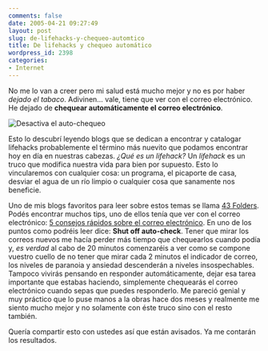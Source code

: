 ```yaml
---
comments: false
date: 2005-04-21 09:27:49
layout: post
slug: de-lifehacks-y-chequeo-automtico
title: De lifehacks y chequeo automático
wordpress_id: 2398
categories:
- Internet
---
```


No me lo van a creer pero mi salud está mucho mejor y no es por haber _dejado el tabaco_. Adivinen… vale, tiene que ver con el correo electrónico. He dejado de **chequear automáticamente el correo electrónico**.





![Desactiva el auto-chequeo](http://www.minid.net/images/chequear_correo_automaticam.png)





Esto lo descubrí leyendo blogs que se dedican a encontrar y catalogar lifehacks probablemente el término más nuevito que podamos encontrar hoy en día en nuestras cabezas. _¿Qué es un lifehack?_ Un _lifehack_ es un truco que modifica nuestra vida para bien por supuesto. Esto lo vincularemos con cualquier cosa: un programa, el picaporte de casa, desviar el agua de un río limpio o cualquier cosa que sanamente nos beneficie.





Uno de mis blogs favoritos para leer sobre estos temas se llama [43 Folders](http://www.43folders.com). Podés encontrar muchos tips, uno de ellos tenía que ver con el correo electrónico: [5 consejos rápidos sobre el correo electrónico](http://www.43folders.com/2005/02/five_fast_email.html). En uno de los puntos como podréis leer dice: **Shut off auto-check**. Tener que mirar los correos nuevos me hacía perder más tiempo que chequearlos cuando podía y, _es verdad_ al cabo de 20 minutos comenzaréis a ver como se compone vuestro cuello de no tener que mirar cada 2 minutos el indicador de correo, los niveles de paranoia y ansiedad descenderán a niveles insospechables. Tampoco vivirás pensando en responder automáticamente, dejar esa tarea importante que estabas haciendo, simplemente chequearás el correo electrónico cuando sepas que puedes responderlo. Me pareció genial y muy práctico que lo puse manos a la obras hace dos meses y realmente me siento mucho mejor y no solamente con éste truco sino con el resto también.





Quería compartir esto con ustedes así que están avisados. Ya me contarán los resultados.




 
